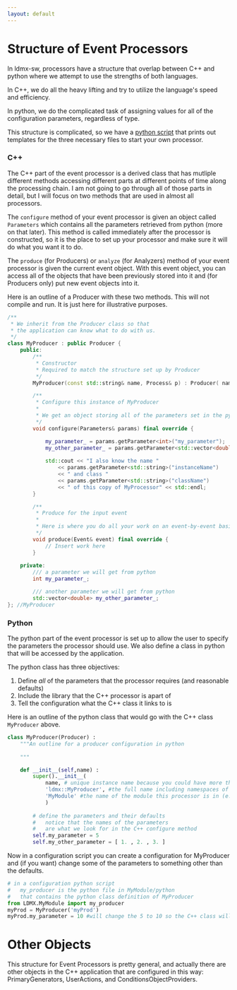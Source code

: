 ```yaml
---
layout: default
---
```


# Structure of Event Processors

In ldmx-sw, processors have a structure that overlap between C++ and python where we attempt to use the strengths of both languages.

In C++, we do all the heavy lifting and try to utilize the language's speed and efficiency.

In python, we do the complicated task of assigning values for all of the configuration parameters, regardless of type.

This structure is complicated, so we have a [python script](https://github.com/LDMX-Software/ldmx-sw-scripts/blob/master/utils/NewProcessor.py) that prints out templates for the three necessary files to start your own processor.

### C++

The C++ part of the event processor is a derived class that has mutliple different methods accessing different parts at different points of time along the processing chain. I am not going to go through all of those parts in detail, but I will focus on two methods that are used in almost all processors.

The `configure` method of your event processor is given an object called `Parameters` which contains all the parameters retrieved from python (more on that later).
This method is called immediately after the processor is constructed, so it is the place to set up your processor and make sure it will do what you want it to do.

The `produce` (for Producers) or `analyze` (for Analyzers) method of your event processor is given the current event object.
With this event object, you can access all of the objects that have been previously stored into it and (for Producers only)
put new event objects into it.

Here is an outline of a Producer with these two methods.
This will not compile and run. 
It is just here for illustrative purposes.

```cpp
/**
 * We inherit from the Producer class so that
 * the application can know what to do with us.
 */
class MyProducer : public Producer {
    public:
        /**
         * Constructor
         * Required to match the structure set up by Producer
         */
        MyProducer(const std::string& name, Process& p) : Producer( name , p ) { }

        /**
         * Configure this instance of MyProducer
         *
         * We get an object storing all of the parameters set in the python.
         */
        void configure(Parameters& params) final override {

            my_parameter_ = params.getParameter<int>("my_parameter");
            my_other_parameter_ = params.getParameter<std::vector<double>>("my_other_parameter");
            
            std::cout << "I also know the name "
                << params.getParameter<std::string>("instanceName")
                << " and class "
                << params.getParameter<std::string>("className")
                << " of this copy of MyProcessor" << std::endl;
        }

        /**
         * Produce for the input event
         *
         * Here is where you do all your work on an event-by-event basis.
         */
        void produce(Event& event) final override {
            // Insert work here
        }
    
    private:
        /// a parameter we will get from python
        int my_parameter_;

        /// another parameter we will get from python
        std::vector<double> my_other_parameter_;
}; //MyProducer
```

### Python

The python part of the event processor is set up to allow the user to specify the parameters the processor should use.
We also define a class in python that will be accessed by the application.

The python class has three objectives:
 1. Define _all_ of the parameters that the processor requires (and reasonable defaults)
 2. Include the library that the C++ processor is apart of
 3. Tell the configuration what the C++ class it links to is

Here is an outline of the python class that would go with the C++ class `MyProducer` above.

```python
class MyProducer(Producer) :
    """An outline for a producer configuration in python
    
    """

    def __init__(self,name) :
        super().__init__(
            name, # unique instance name because you could have more than one copy of a processor
            'ldmx::MyProducer', #the full name including namespaces of the C++ class
            'MyModule' #the name of the module this processor is in (e.g. Ecal or Analysis)
            )
        
        # define the parameters and their defaults
        #   notice that the names of the parameters
        #   are what we look for in the C++ configure method
        self.my_parameter = 5
        self.my_other_parameter = [ 1. , 2. , 3. ]
```

Now in a configuration script you can create a configuration for MyProducer and (if you want) change some of the parameters to something other than the defaults.

```python
# in a configuration python script
#   my_producer is the python file in MyModule/python
#   that contains the python class definition of MyProducer
from LDMX.MyModule import my_producer
myProd = MyProducer('myProd')
myProd.my_parameter = 10 #will change the 5 to 10 so the C++ class will receive 10
```

# Other Objects
This structure for Event Processors is pretty general,
and actually there are other objects in the C++ application that are configured in this way:
PrimaryGenerators, UserActions, and ConditionsObjectProviders.
